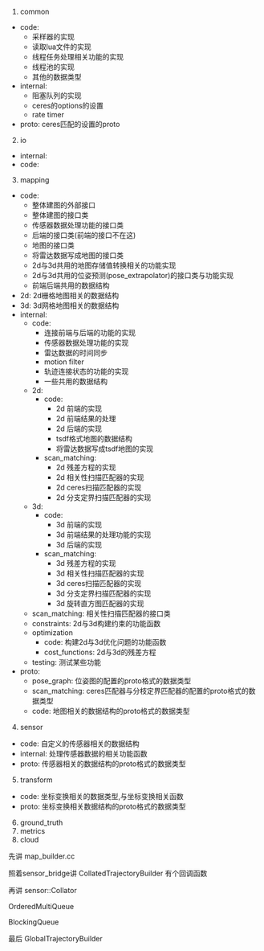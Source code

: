 
1. common
  - code:
    - 采样器的实现
    - 读取lua文件的实现
    - 线程任务处理相关功能的实现
    - 线程池的实现
    - 其他的数据类型
  - internal:
    - 阻塞队列的实现
    - ceres的options的设置
    - rate timer
  - proto: ceres匹配的设置的proto
2. io
  - internal:
  - code:
3. mapping
  - code: 
    - 整体建图的外部接口
    - 整体建图的接口类
    - 传感器数据处理功能的接口类
    - 后端的接口类(前端的接口不在这)
    - 地图的接口类
    - 将雷达数据写成地图的接口类
    - 2d与3d共用的地图存储值转换相关的功能实现
    - 2d与3d共用的位姿预测(pose_extrapolator)的接口类与功能实现
    - 前端后端共用的数据结构
  - 2d: 2d栅格地图相关的数据结构
  - 3d: 3d网格地图相关的数据结构
  - internal:
    - code: 
      - 连接前端与后端的功能的实现
      - 传感器数据处理功能的实现
      - 雷达数据的时间同步
      - motion filter
      - 轨迹连接状态的功能的实现
      - 一些共用的数据结构
    - 2d:
      - code:
        - 2d 前端的实现
        - 2d 前端结果的处理
        - 2d 后端的实现
        - tsdf格式地图的数据结构
        - 将雷达数据写成tsdf地图的实现
      - scan_matching:
        - 2d 残差方程的实现
        - 2d 相关性扫描匹配器的实现
        - 2d ceres扫描匹配器的实现
        - 2d 分支定界扫描匹配器的实现
    - 3d:
      - code:
        - 3d 前端的实现
        - 3d 前端结果的处理功能的实现
        - 3d 后端的实现
      - scan_matching:
        - 3d 残差方程的实现
        - 3d 相关性扫描匹配器的实现
        - 3d ceres扫描匹配器的实现
        - 3d 分支定界扫描匹配器的实现
        - 3d 旋转直方图匹配器的实现
    - scan_matching: 相关性扫描匹配器的接口类
    - constraints: 2d与3d构建约束的功能函数
    - optimization
      - code: 构建2d与3d优化问题的功能函数
      - cost_functions: 2d与3d的残差方程
    - testing: 测试某些功能
  - proto:
    - pose_graph: 位姿图的配置的proto格式的数据类型
    - scan_matching: ceres匹配器与分枝定界匹配器的配置的proto格式的数据类型
    - code: 地图相关的数据结构的proto格式的数据类型
4. sensor
 - code: 自定义的传感器相关的数据结构
 - internal: 处理传感器数据的相关功能函数
 - proto: 传感器相关的数据结构的proto格式的数据类型
5. transform
 - code: 坐标变换相关的数据类型,与坐标变换相关函数
 - proto: 坐标变换相关数据结构的proto格式的数据类型
6. ground_truth
7. metrics
8. cloud

先讲 map_builder.cc

照着sensor_bridge讲 CollatedTrajectoryBuilder 有个回调函数

再讲 sensor::Collator

OrderedMultiQueue

BlockingQueue

最后 GlobalTrajectoryBuilder
